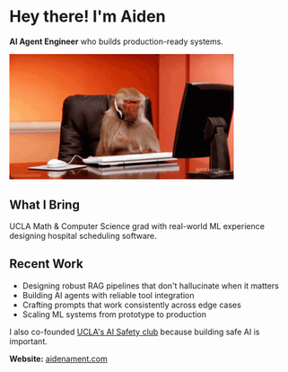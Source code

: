 # Hey there! I'm Aiden

**AI Agent Engineer** who builds production-ready systems.

<img src="monkey.gif" width="400" alt="Me at work">

## What I Bring
UCLA Math & Computer Science grad with real-world ML experience designing hospital scheduling software.

## Recent Work
- Designing robust RAG pipelines that don't hallucinate when it matters
- Building AI agents with reliable tool integration
- Crafting prompts that work consistently across edge cases
- Scaling ML systems from prototype to production

I also co-founded [UCLA's AI Safety club](https://aisafetyatucla.org/) because building safe AI is important.

**Website:** [aidenament.com](https://aidenament.com)


